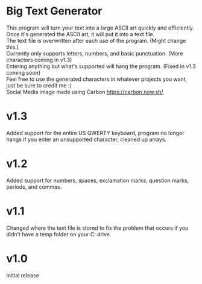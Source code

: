 # Big Text Generator
This program will turn your text into a large ASCII art quickly and efficiently.<br/>
Once it's generated the ASCII art, it will put it into a text file.<br/>
The text file is overwritten after each use of the program. (Might change this.)<br/>
Currently only supports letters, numbers, and basic punctuation. (More characters coming in v1.3)<br/>
Entering anything but what's supported will hang the program. (Fixed in v1.3 coming soon)<br/>
Feel free to use the generated characters in whatever projects you want, just be sure to credit me :)<br/>
Social Media image made using Carbon https://carbon.now.sh/

# v1.3
Added support for the entire US QWERTY keyboard, program no longer hangs if you enter an unsupported character, cleaned up arrays.

# v1.2
Added support for numbers, spaces, exclamation marks, question marks, periods, and commas.

# v1.1
Changed where the text file is stored to fix the problem that occurs if you didn't have a temp folder on your C: drive.

# v1.0
Initial release
